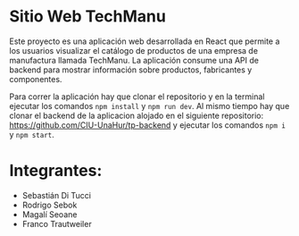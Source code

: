 # Sitio Web TechManu

Este proyecto es una aplicación web desarrollada en React que permite a los usuarios visualizar el catálogo de productos de una empresa de manufactura llamada TechManu. La aplicación consume una API de backend para mostrar información sobre productos, fabricantes y componentes.

Para correr la aplicación hay que clonar el repositorio y en la terminal ejecutar los comandos `npm install` y `npm run dev`. Al mismo tiempo hay que clonar el backend de la aplicacion alojado en el siguiente repositorio: https://github.com/CIU-UnaHur/tp-backend y ejecutar los comandos `npm i` y `npm start`.

# Integrantes:
- Sebastián Di Tucci
- Rodrigo Sebok
- Magalí Seoane
- Franco Trautweiler
